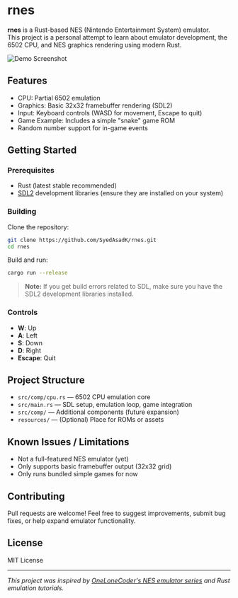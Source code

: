 # rnes

**rnes** is a Rust-based NES (Nintendo Entertainment System) emulator.  
This project is a personal attempt to learn about emulator development, the 6502 CPU, and NES graphics rendering using modern Rust.

![Demo Screenshot](demo_screenshot.png)

## Features

- CPU: Partial 6502 emulation
- Graphics: Basic 32x32 framebuffer rendering (SDL2)
- Input: Keyboard controls (WASD for movement, Escape to quit)
- Game Example: Includes a simple "snake" game ROM
- Random number support for in-game events

## Getting Started

### Prerequisites

- Rust (latest stable recommended)
- [SDL2](https://github.com/libsdl-org/SDL) development libraries (ensure they are installed on your system)

### Building

Clone the repository:

```bash
git clone https://github.com/SyedAsadK/rnes.git
cd rnes
```

Build and run:

```bash
cargo run --release
```

> **Note:** If you get build errors related to SDL, make sure you have the SDL2 development libraries installed.

### Controls

- **W**: Up
- **A**: Left
- **S**: Down
- **D**: Right
- **Escape**: Quit

## Project Structure

- `src/comp/cpu.rs` — 6502 CPU emulation core
- `src/main.rs` — SDL setup, emulation loop, game integration
- `src/comp/` — Additional components (future expansion)
- `resources/` — (Optional) Place for ROMs or assets

## Known Issues / Limitations

- Not a full-featured NES emulator (yet)
- Only supports basic framebuffer output (32x32 grid)
- Only runs bundled simple games for now

## Contributing

Pull requests are welcome! Feel free to suggest improvements, submit bug fixes, or help expand emulator functionality.

## License

MIT License

---

*This project was inspired by [OneLoneCoder's NES emulator series](https://youtube.com/playlist?list=PLrOv9FMX8xJE8NgepZR1etrsU63fDDGxO) and Rust emulation tutorials.*
